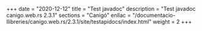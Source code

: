 +++
date        = "2020-12-12"
title       = "Test javadoc"
description = "Test javadoc canigo.web.rs 2.3.1"
sections    = "Canigó"
enllac		= "/documentacio-llibreries/canigo.web.rs/2.3.1/site/testapidocs/index.html"
weight		= 2
+++
